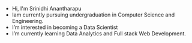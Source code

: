 - Hi, I'm Srinidhi Anantharapu
- Iam currently pursuing undergraduation in Computer Science and Engineering.
- I’m interested in becoming a Data Scientist
- I’m currently learning Data Analytics and Full stack Web Development.


